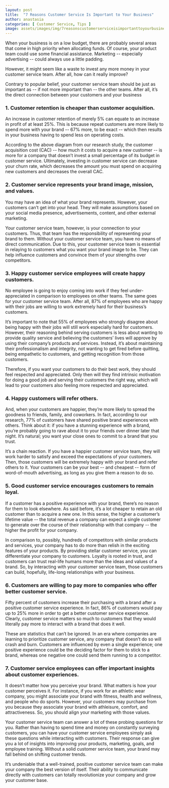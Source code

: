 ```yaml
---
layout: post
title:  "7 Reasons Customer Service Is Important to Your Business"
author: anastasia
categories: [ Customer Service, Tips ]
image: assets/images/img/7reasonscustomerserviceisimportanttoyourbusiness.jpg
---
```

When your business is on a low budget, there are probably several areas that come in high priority when allocating funds. Of course, your product team could use some financial assistance. Marketing -- especially advertising -- could always use a little padding.

However, it might seem like a waste to invest any more money in your customer service team. After all, how can it really improve?

Contrary to popular belief, your customer service team should be just as important as -- if not more important than -- the other teams. After all, it’s the direct connection between your customers and your business

<h3>1. Customer retention is cheaper than customer acquisition.</h3>

An increase in customer retention of merely 5% can equate to an increase in profit of at least 25%. This is because repeat customers are more likely to spend more with your brand -- 67% more, to be exact -- which then results in your business having to spend less on operating costs.

According to the above diagram from our research study, the customer acquisition cost (CAC) -- how much it costs to acquire a new customer -- is more for a company that doesn’t invest a small percentage of its budget in customer service. Ultimately, investing in customer service can decrease your churn rate, which decreases the amount you must spend on acquiring new customers and decreases the overall CAC.

<h3>2. Customer service represents your brand image, mission, and values.</h3>
You may have an idea of what your brand represents. However, your customers can’t get into your head. They will make assumptions based on your social media presence, advertisements, content, and other external marketing.

Your customer service team, however, is your connection to your customers. Thus, that team has the responsibility of representing your brand to them. Without your customer service team, you have no means of direct communication. Due to this, your customer service team is essential in relaying to customers what you want your brand image to be. They can help influence customers and convince them of your strengths over competitors.

<h3>3. Happy customer service employees will create happy customers.</h3>
No employee is going to enjoy coming into work if they feel under-appreciated in comparison to employees on other teams. The same goes for your customer service team. After all, 87% of employees who are happy with their jobs are willing to work extremely hard for their business’s customers.

It’s important to note that 55% of employees who strongly disagree about being happy with their jobs will still work especially hard for customers. However, their reasoning behind serving customers is less about wanting to provide quality service and believing the customers’ lives will approve by using their company’s products and services. Instead, it’s about maintaining their professionalism and integrity, not wanting to get fired before quitting, being empathetic to customers, and getting recognition from those customers.

Therefore, if you want your customers to do their best work, they should feel respected and appreciated. Only then will they find intrinsic motivation for doing a good job and serving their customers the right way, which will lead to your customers also feeling more respected and appreciated.

<h3>4. Happy customers will refer others.</h3>

And, when your customers are happier, they’re more likely to spread the goodness to friends, family, and coworkers. In fact, according to our research, 77% of customers have shared positive brand experiences with others. Think about it: if you have a stunning experience with a brand, you’re probably going to rave about it to your friends over dinner later that night. It’s natural; you want your close ones to commit to a brand that you trust.

It’s a chain reaction. If you have a happier customer service team, they will work harder to satisfy and exceed the expectations of your customers. Then, those customers will be extremely happy with your brand and refer others to it. Your customers can be your best -- and cheapest -- form of word-of-mouth advertising, as long as you give them a reason to do so.

<h3>5. Good customer service encourages customers to remain loyal.</h3>

If a customer has a positive experience with your brand, there’s no reason for them to look elsewhere. As said before, it’s a lot cheaper to retain an old customer than to acquire a new one. In this sense, the higher a customer’s lifetime value -- the total revenue a company can expect a single customer to generate over the course of their relationship with that company -- the higher the profit for your company.

In comparison to, possibly, hundreds of competitors with similar products and services, your company has to do more than relish in the exciting features of your products. By providing stellar customer service, you can differentiate your company to customers. Loyalty is rooted in trust, and customers can trust real-life humans more than the ideas and values of a brand. So, by interacting with your customer service team, those customers can build, hopefully, life-long relationships with your business.

<h3>6. Customers are willing to pay more to companies who offer better customer service.</h3>

Fifty percent of customers increase their purchasing with a brand after a positive customer service experience. In fact, 86% of customers would pay up to 25% more in order to get a better customer service experience. Clearly, customer service matters so much to customers that they would literally pay more to interact with a brand that does it well.

These are statistics that can’t be ignored. In an era where companies are learning to prioritize customer service, any company that doesn’t do so will crash and burn. Customers are influenced by even a single experience; one positive experience could be the deciding factor for them to stick to a brand, whereas one negative one could send them running to a competitor.

<h3>7. Customer service employees can offer important insights about customer experiences.</h3>

It doesn’t matter how you perceive your brand. What matters is how your customer perceives it. For instance, if you work for an athletic wear company, you might associate your brand with fitness, health and wellness, and people who do sports. However, your customers may purchase from you because they associate your brand with athleisure, comfort, and attractiveness. So, you should align your marketing with those values.

Your customer service team can answer a lot of these probing questions for you. Rather than having to spend time and money on constantly surveying customers, you can have your customer service employees simply ask these questions while interacting with customers. Their response can give you a lot of insights into improving your products, marketing, goals, and employee training. Without a solid customer service team, your brand may fall behind on shifting customer trends.

It’s undeniable that a well-trained, positive customer service team can make your company the best version of itself. Their ability to communicate directly with customers can totally revolutionize your company and grow your customer base.

